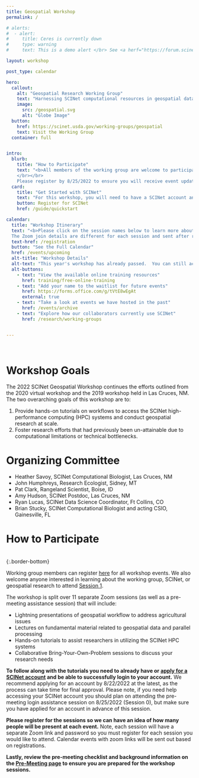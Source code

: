 ```yaml
---
title: Geospatial Workshop
permalink: /

# alerts:
#  - alert:
#     title: Ceres is currently down
#     type: warning
#     text: This is a demo alert </br> See <a herf="https://forum.scinet.usda.gov/c/announcements/6">the SCINet Forum Announcements page</a> for more information.

layout: workshop

post_type: calendar

hero:
  callout:
    alt: "Geospatial Research Working Group"
    text: "Harnessing SCINet computational resources in geospatial data science to further sustainable and intensified agriculture"
    image:
      src: /geospatial.svg
      alt: "Globe Image"
  button:
    href: https://scinet.usda.gov/working-groups/geospatial
    text: Visit the Working Group
  container: full


intro:
  blurb:
    title: "How to Participate"
    text: "<b>All members of the working group are welcome to participate!</b> We also welcome anyone interested in learning about the working group, SCINet, or geospatial research to attend the introductory Session 1.  
    </br></br>
    Please register by 8/25/2022 to ensure you will receive event updates and be added to the workshop project space on SCINet."
  card: 
    title: "Get Started with SCINet"
    text: "For this workshop, you will need to have a SCINet account and be able to successfully log in. We recommend applying for an account as soon as possible."
    button: Register for SCINet
    href: /guide/quickstart

calendar:
  title: "Workshop Itinerary"
  text: "<b>Please click on the session names below to learn more about each session.</b> </br> 
  The Zoom join details are different for each session and sent after registration. If you are unable to join a session, you will still be able to access and work through all the tutorials on your own using the session pages. We will make the Zoom recordings available after the meeting as well."
  text-href: /registration
  button: "See the Full Calendar"
  href: /events/upcoming
  alt-title: "Workshop Details"
  alt-text: "This year's workshop has already passed.  You can still access the content from our workshop archive. All of the tutorials we covered during the workshop have been formatted such that you can follow along with them anytime on your own and at your own pace from our webpages."
  alt-buttons:
    - text: "View the available online training resources"
      href: training/free-online-training
    - text: "Add your name to the waitlist for future events"
      href: https://forms.office.com/g/tVtE8wEgAt
      external: true
    - text: "Take a look at events we have hosted in the past"
      href: /events/archive
    - text: "Explore how our collaborators currently use SCINet"
      href: /research/working-groups


---
```

<br>

# Workshop Goals

The 2022 SCINet Geospatial Workshop continues the efforts outlined from the 2020 virtual workshop and the 2019 workshop held in Las Cruces, NM. The two overarching goals of this workshop are to:

1. Provide hands-on tutorials on workflows to access the SCINet high-performance computing (HPC) systems and conduct geospatial research at scale.
1. Foster research efforts that had previously been un-attainable due to computational limitations or technical bottlenecks. 


# Organizing Committee

* Heather Savoy, SCINet Computational Biologist, Las Cruces, NM
* John Humphreys, Research Ecologist, Sidney, MT
* Pat Clark, Rangeland Scientist, Boise, ID
* Amy Hudson, SCINet Postdoc, Las Cruces, NM
* Ryan Lucas, SCINet Data Science Coordinator, Ft Collins, CO
* Brian Stucky, SCINet Computational Biologist and acting CSIO, Gainesville, FL


# How to Participate

<br>
{:.border-bottom}

Working group members can register [here](https://forms.office.com/g/CXEZAtZYDF) for all workshop events. We also welcome anyone interested in learning about the working group, SCINet, or geospatial research to attend [Session 1](events/2022-8-29-Geospatial-Workshop-1/). 

The workshop is split over 11 separate Zoom sessions (as well as a pre-meeting assistance session) that will include:

* Lightning presentations of geospatial workflow to address agricultural issues
* Lectures on fundamental material related to geospatial data and parallel processing
* Hands-on tutorials to assist researchers in utilizing the SCINet HPC systems
* Collaborative Bring-Your-Own-Problem sessions to discuss your research needs

**To follow along with the tutorials you need to already have or [apply for a SCINet account](https://scinet.usda.gov/signup/) and be able to successfully login to your account.**  We recommend applying for an account by 8/22/2022 at the latest, as the process can take time for final approval. Please note, if you need help accessing your SCINet account you should plan on attending the pre-meeting login assistance session on 8/25/2022 (Session 0), but make sure you have applied for an account in advance of this session.

**Please register for the sessions so we can have an idea of how many people will be present at each event.** Note, each session will have a separate Zoom link and password so you must register for each session you would like to attend. Calendar events with zoom links will be sent out based on registrations. 

**Lastly, review the pre-meeting checklist and background information on the [Pre-Meeting page](workshop/premeeting) to ensure you are prepared for the workshop sessions.**



<br>